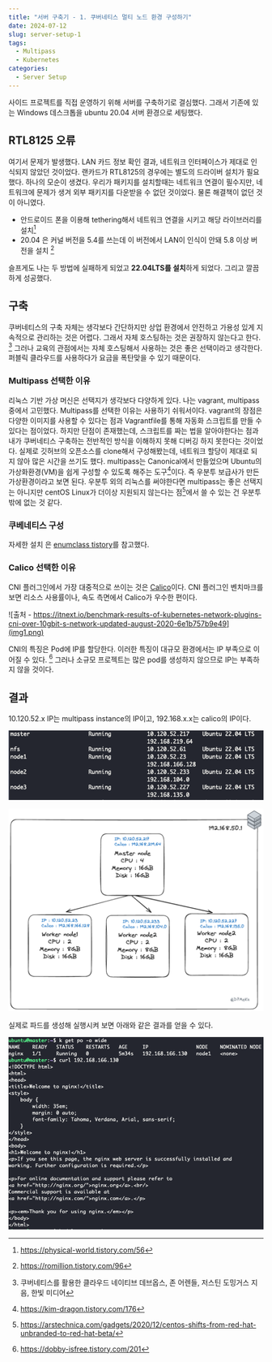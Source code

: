 ```yaml
---
title: "서버 구축기 - 1. 쿠버네티스 멀티 노드 환경 구성하기"
date: 2024-07-12
slug: server-setup-1
tags:
  - Multipass
  - Kubernetes
categories:
  - Server Setup
---
```


사이드 프로젝트를 직접 운영하기 위해 서버를 구축하기로 결심했다. 그래서 기존에 있는 Windows 데스크톱을 ubuntu 20.04 서버 환경으로 세팅했다.

## RTL8125 오류

여기서 문제가 발생했다. LAN 카드 정보 확인 결과, 네트워크 인터페이스가 제대로 인식되지 않았던 것이었다. 랜카드가 RTL8125의 경우에는 별도의 드라이버 설치가 필요했다. 하나의 모순이 생겼다. 우리가 패키지를 설치할때는 네트워크 연결이 필수지만, 네트워크에 문제가 생겨 외부 패키지를 다운받을 수 없던 것이었다.
물론 해결책이 없던 것이 아니였다.

- 안드로이드 폰을 이용해 tethering해서 네트워크 연결을 시키고 해당 라이브러리를 설치[^1]
- 20.04 은 커널 버전을 5.4를 쓰는데 이 버전에서 LAN이 인식이 안돼 5.8 이상 버전을 설치 [^2]

슬프게도 나는 두 방법에 실패하게 되었고 **22.04LTS를 설치**하게 되었다. 그리고 깔끔하게 성공했다.

## 구축

쿠버네티스의 구축 자체는 생각보다 간단하지만 상업 환경에서 안전하고 가용성 있게 지속적으로 관리하는 것은 어렵다. 그래서 자체 호스팅하는 것은 권장하지 않는다고 한다. [^3]
그러나 교육의 관점에서는 자체 호스팅해서 사용하는 것은 좋은 선택이라고 생각한다. 퍼블릭 클라우드를 사용하다가 요금을 폭탄맞을 수 있기 때문이다.

### Multipass 선택한 이유

리눅스 기반 가상 머신은 선택지가 생각보다 다양하게 있다. 나는 vagrant, multipass 중에서 고민했다. Multipass를 선택한 이유는 사용하기 쉬워서이다.
vagrant의 장점은 다양한 이미지를 사용할 수 있다는 점과 Vagrantfile를 통해 자동화 스크립트를 만들 수 있다는 점이었다. 하지만 단점이 존재했는데, 스크립트를 짜는 법을 알아야한다는 점과 내가 쿠버네티스 구축하는 전반적인 방식을 이해하지 못해 디버깅 하지 못한다는 것이었다. 실제로 깃허브의 오픈소스를 clone해서 구성해봤는데, 네트워크 할당이 제대로 되지 않아 많은 시간을 쓰기도 했다.
multipass는 Canonical에서 만들었으며 Ubuntu의 가상화환경(VM)을 쉽게 구성할 수 있도록 해주는 도구[^4]이다. 즉 우분투 보급사가 만든 가상환경이라고 보면 된다. 우분투 외의 리눅스를 써야한다면 multipass는 좋은 선택지는 아니지만 centOS Linux가 더이상 지원되지 않는다는 점[^5]에서 쓸 수 있는 건 우분투 밖에 없는 것 같다.

### 쿠베네티스 구성

자세한 설치 은 [enumclass tistory](https://enumclass.tistory.com/261)를 참고했다.

### Calico 선택한 이유

CNI 플러그인에서 가장 대중적으로 쓰이는 것은 [Calico](https://docs.tigera.io/calico/latest/getting-started/kubernetes/quickstart)이다. CNI 플러그인 벤치마크를 보면 리소스 사용률이나, 속도 측면에서 Calico가 우수한 편이다.

![출처 - https://itnext.io/benchmark-results-of-kubernetes-network-plugins-cni-over-10gbit-s-network-updated-august-2020-6e1b757b9e49](img1.png)

CNI의 특징은 Pod에 IP를 할당한다. 이러한 특징이 대규모 환경에서는 IP 부족으로 이어질 수 있다. [^6] 그러나 소규모 프로젝트는 많은 pod를 생성하지 않으므로 IP는 부족하지 않을 것이다.

## 결과

10.120.52.x IP는 multipass instance의 IP이고, 192.168.x.x는 calico의 IP이다.

![Multipass Instance IP](img2.png)

![쿠버네티스 구성도](img3.png)

실제로 파드를 생성해 실행시켜 보면 아래와 같은 결과를 얻을 수 있다.

![nginx 파드 생성 결과](img4.png)

[^1]: https://physical-world.tistory.com/56
[^2]: https://romillion.tistory.com/96
[^3]: 쿠버네티스를 활용한 클라우드 네이티브 데브옵스, 존 어렌들, 저스틴 도밍거스 지음, 한빛 미디어
[^4]: https://kim-dragon.tistory.com/176
[^5]: https://arstechnica.com/gadgets/2020/12/centos-shifts-from-red-hat-unbranded-to-red-hat-beta/
[^6]: https://dobby-isfree.tistory.com/201
